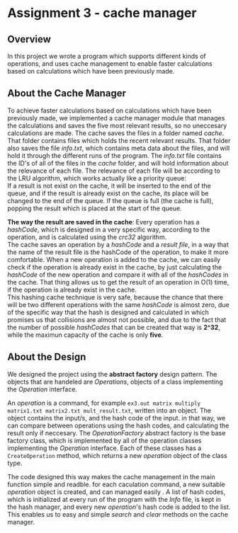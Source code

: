 # Assignment 3 - cache manager
## Overview
In this project we wrote a program which supports different kinds of operations, and uses cache management to enable faster calculations based on calculations which have been previously made.

## About the Cache Manager
To achieve faster calculations based on calculations which have been previously made, we implemented a cache manager module that manages the calculations and saves the five most relevant results, so no uneccesary calculations are made.
The cache saves the files in a folder named *cache*. That folder contains files which holds the recent relevant results.
That folder also saves the file *info.txt*, which contains meta data about the files, and will hold it through the different runs of the program. The *info.txt* file contains the ID's of all of the files in the *cache* folder, and will hold information about the relevance of each file. The relevance of each file will be according to the LRU algorithm, which works actually like a priority queue:  
If a result is not exist on the cache, it will be inserted to the end of the queue, and if the result is already exist on the cache, its place will be changed to the end of the queue. If the queue is full (the cache is full), popping the result which is placed at the start of the queue. 

**The way the result are saved in the cache**: Every operation has a *hashCode*, which is designed in a very specific way, according to the operation, and is calculated using the *crc32* algorithm.  
The cache saves an operation by a *hashCode* and a *result file*, in a way that the name of the result file is the hashCode of the operation, to make it more comfortable. When a new operation is added to the cache, we can easily check if the operation is already exist in the cache, by just calculating the *hashCode* of the new operation and compare it with all of the *hashCodes* in the cache. That thing allows us to get the result of an operation in O(1) time, if the operation is already exist in the cache.  
This hashing cache technique is very safe, because the chance that there will be two different operations with the same *hashCode* is almost zero, due of the specific way that the hash is designed and calculated in which promises us that collisions are almost not possible, and due to the fact that the number of possible *hashCodes* that can be created that way is **2^32**, while the maximun capacity of the cache is only **five**.

## About the Design
We designed the project using the **abstract factory** design pattern. The objects that are handeled are *Operations*, objects of a class implementing the 
*Operation* interface.

An *operation* is a command, for example ```ex3.out matrix multiply matrix1.txt matrix2.txt mult_result.txt```, written into an object. The object contains
the input/s, and the hash code of the input. in that way, we can compare between operations using the hash codes, and calculating the result only if neccesary.
The *OperationFactory* abstract factory is the base factory class, which is implemented by all of the operation classes implementing the 
*Operation* interface. Each of these classes has a ```CreateOperation``` method, which returns a new *operation* object of the class type.

The code designed this way makes the cache management in the main function simple and readble.
for each caculation command, a new suitable *operation* object is created, and can managed easily .
A list of hash codes, which is initialized at every run of the program with the *Info* file, 
is kept in the hash manager, and every new *operation*'s hash code is added to the list. 
This enables us to easy and simple *search* and *clear* methods on the cache manager.


